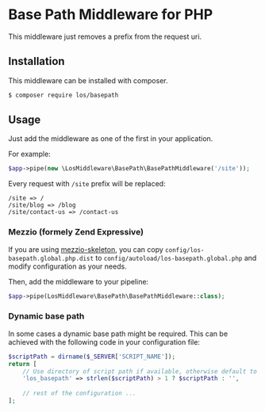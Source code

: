 # Base Path Middleware for PHP

This middleware just removes a prefix from the request uri. 

## Installation

This middleware can be installed with composer.

```bash
$ composer require los/basepath
```

## Usage

Just add the middleware as one of the first in your application.

For example:
```php
$app->pipe(new \LosMiddleware\BasePath\BasePathMiddleware('/site'));
```

Every request with `/site` prefix will be replaced:
```
/site => /
/site/blog => /blog
/site/contact-us => /contact-us
```


### Mezzio (formely Zend Expressive)

If you are using [mezzio-skeleton](https://github.com/mezzio/mezzio-skeleton), 
you can copy `config/los-basepath.global.php.dist` to `config/autoload/los-basepath.global.php` 
and modify configuration as your needs.

Then, add the middleware to your pipeline:
```php
$app->pipe(LosMiddleware\BasePath\BasePathMiddleware::class);
```

### Dynamic base path

In some cases a dynamic base path might be required. 
This can be achieved with the following code in your configuration file:

```php
$scriptPath = dirname($_SERVER['SCRIPT_NAME']);
return [
    // Use directory of script path if available, otherwise default to empty string.
    'los_basepath' => strlen($scriptPath) > 1 ? $scriptPath : '',
    
    // rest of the configuration ...
];
```

